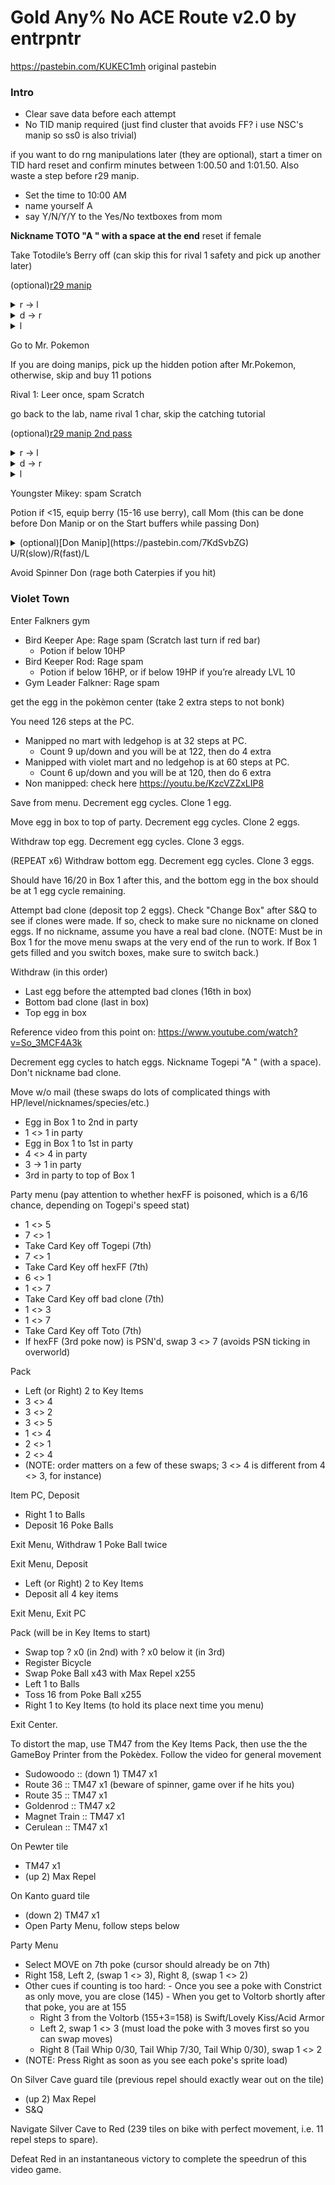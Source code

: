 # Gold Any% No ACE Route v2.0  by entrpntr
https://pastebin.com/KUKEC1mh original pastebin

### Intro
- Clear save data before each attempt
- No TID manip required (just find cluster that avoids FF? i use NSC's manip so ss0 is also trivial)

if you want to do rng manipulations later (they are optional), start a timer on TID hard reset and confirm minutes between 1:00.50 and 1:01.50. Also waste a step before r29 manip.

- Set the time to 10:00 AM
- name yourself A
- say Y/N/Y/Y to the Yes/No textboxes from mom

**Nickname TOTO "A " with a space at the end** reset if female

Take Totodile’s Berry off (can skip this for rival 1 safety and pick up another later)

(optional)[r29 manip](https://pastebin.com/bjBqGeCQ)<details>
 <summary>r -> l</summary>
 <br>
 <img src="https://i.imgur.com/PX1pgAr.png"/>
 </details>
  <details>
 <summary>d -> r</summary>
 <br>
 <img src="https://i.imgur.com/EOlmJpZ.png"/>
 </details>
  <details>
 <summary>l</summary>
 <br>
 <img src="https://i.imgur.com/4jNSDuf.png"/>
 </details>

 Go to Mr. Pokemon

If you are doing manips, pick up the hidden potion after Mr.Pokemon, otherwise, skip and buy 11 potions

Rival 1: Leer once, spam Scratch

go back to the lab, name rival 1 char, skip the catching tutorial

(optional)[r29 manip 2nd pass](https://pastebin.com/bjBqGeCQ)
<details>
 <summary>r -> l</summary>
 <br>
 <img src="https://i.imgur.com/Bu9RQX3.png"/>
 </details>
  <details>
 <summary>d -> r</summary>
 <br>
 <img src="https://i.imgur.com/1sjG78D.png"/>
 </details>
  <details>
 <summary>l</summary>
 <br>
 <img src="https://i.imgur.com/y7Z8MBy.png"/>
 </details>

Youngster Mikey: spam Scratch

Potion if <15, equip berry (15-16 use berry), call Mom (this can be done before Don Manip or on the Start buffers while passing Don)
 <details>
 <summary>(optional)[Don Manip](https://pastebin.com/7KdSvbZG)</summary>
 <br>
 <img src="https://cdn.discordapp.com/attachments/638862200148066324/874377359611031622/don.png"/>
 </details>
U/R(slow)/R(fast)/L

Avoid Spinner Don (rage both Caterpies if you hit)

### Violet Town

Enter Falkners gym
- Bird Keeper Ape: Rage spam (Scratch last turn if red bar)
  - Potion if below 10HP
- Bird Keeper Rod: Rage spam
  - Potion if below 16HP, or if below 19HP if you’re already LVL 10
- Gym Leader Falkner: Rage spam

get the egg in the pokèmon center (take 2 extra steps to not bonk)

You need 126 steps at the PC.
- Manipped no mart with ledgehop is at 32 steps at PC.
  - Count 9 up/down and you will be at 122, then do 4 extra
- Manipped with violet mart and no ledgehop is at 60 steps at PC.
  - Count 6 up/down and you will be at 120, then do 6 extra
- Non manipped: check here https://youtu.be/KzcVZZxLIP8

Save from menu. Decrement egg cycles. Clone 1 egg.

Move egg in box to top of party. Decrement egg cycles. Clone 2 eggs.

Withdraw top egg. Decrement egg cycles. Clone 3 eggs.

(REPEAT x6) Withdraw bottom egg. Decrement egg cycles. Clone 3 eggs.

Should have 16/20 in Box 1 after this, and the bottom egg in the box should be at 1 egg cycle remaining.

Attempt bad clone (deposit top 2 eggs).
Check "Change Box" after S&Q to see if clones were made. If so, check to make sure no nickname on cloned eggs. If no nickname, assume you have a real bad clone.
(NOTE: Must be in Box 1 for the move menu swaps at the very end of the run to work. If Box 1 gets filled and you switch boxes, make sure to switch back.)

Withdraw (in this order)
   - Last egg before the attempted bad clones (16th in box)
   - Bottom bad clone (last in box)
   - Top egg in box

Reference video from this point on: https://www.youtube.com/watch?v=So_3MCF4A3k

Decrement egg cycles to hatch eggs. Nickname Togepi "A " (with a space). Don't nickname bad clone.

Move w/o mail (these swaps do lots of complicated things with HP/level/nicknames/species/etc.)
   - Egg in Box 1 to 2nd in party
   - 1 <> 1 in party
   - Egg in Box 1 to 1st in party
   - 4 <> 4 in party
   - 3 -> 1 in party
   - 3rd in party to top of Box 1

Party menu (pay attention to whether hexFF is poisoned, which is a 6/16 chance, depending on Togepi's speed stat)
   - 1 <> 5
   - 7 <> 1
   - Take Card Key off Togepi (7th)
   - 7 <> 1
   - Take Card Key off hexFF (7th)
   - 6 <> 1
   - 1 <> 7
   - Take Card Key off bad clone (7th)
   - 1 <> 3
   - 1 <> 7
   - Take Card Key off Toto (7th)
   - If hexFF (3rd poke now) is PSN'd, swap 3 <> 7 (avoids PSN ticking in overworld)

Pack             
   - Left (or Right) 2 to Key Items
   - 3 <> 4
   - 3 <> 2
   - 3 <> 5
   - 1 <> 4
   - 2 <> 1
   - 2 <> 4
   - (NOTE: order matters on a few of these swaps; 3 <> 4 is different from 4 <> 3, for instance)

Item PC, Deposit
- Right 1 to Balls
- Deposit 16 Poke Balls

Exit Menu, Withdraw 1 Poke Ball twice

Exit Menu, Deposit
- Left (or Right) 2 to Key Items
- Deposit all 4 key items

Exit Menu, Exit PC

Pack (will be in Key Items to start)
   - Swap top ? x0 (in 2nd) with ? x0 below it (in 3rd)
   - Register Bicycle
   - Swap Poke Ball x43 with Max Repel x255
   - Left 1 to Balls
   - Toss 16 from Poke Ball x255
   - Right 1 to Key Items (to hold its place next time you menu)

Exit Center.

To distort the map, use TM47 from the Key Items Pack, then use the the GameBoy Printer from the Pokèdex. Follow the video for general movement

- Sudowoodo     ::  (down 1) TM47 x1
- Route 36      ::  TM47 x1 (beware of spinner, game over if he hits you)
- Route 35      ::  TM47 x1
- Goldenrod     ::  TM47 x2
- Magnet Train  ::  TM47 x1
- Cerulean      ::  TM47 x1

On Pewter tile
   - TM47 x1
   - (up 2) Max Repel

On Kanto guard tile
   - (down 2) TM47 x1
   - Open Party Menu, follow steps below

Party Menu
   - Select MOVE on 7th poke (cursor should already be on 7th)
   - Right 158, Left 2, (swap 1 <> 3), Right 8, (swap 1 <> 2)
   - Other cues if counting is too hard:
    - Once you see a poke with Constrict as only move, you are close (145)
    - When you get to Voltorb shortly after that poke, you are at 155
	  - Right 3 from the Voltorb (155+3=158) is Swift/Lovely Kiss/Acid Armor
	  - Left 2, swap 1 <> 3 (must load the poke with 3 moves first so you can swap moves)
	  - Right 8 (Tail Whip 0/30, Tail Whip 7/30, Tail Whip 0/30), swap 1 <> 2
   - (NOTE: Press Right as soon as you see each poke's sprite load)

On Silver Cave guard tile (previous repel should exactly wear out on the tile)
   - (up 2) Max Repel
   - S&Q

Navigate Silver Cave to Red (239 tiles on bike with perfect movement, i.e. 11 repel steps to spare).

Defeat Red in an instantaneous victory to complete the speedrun of this video game.
